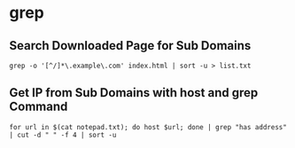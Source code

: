 # grep

## Search Downloaded Page for Sub Domains

```
grep -o '[^/]*\.example\.com' index.html | sort -u > list.txt
```

## Get IP from Sub Domains with host and grep Command

```
for url in $(cat notepad.txt); do host $url; done | grep "has address" | cut -d " " -f 4 | sort -u
```



